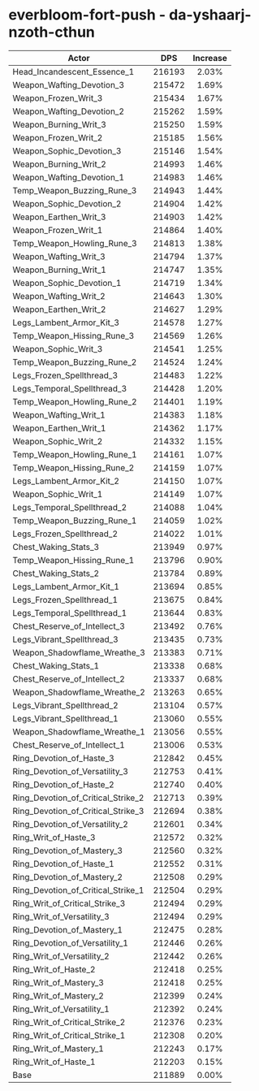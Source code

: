 # everbloom-fort-push - da-yshaarj-nzoth-cthun
| Actor | DPS | Increase |
|---|:---:|:---:|
|Head_Incandescent_Essence_1|216193|2.03%|
|Weapon_Wafting_Devotion_3|215472|1.69%|
|Weapon_Frozen_Writ_3|215434|1.67%|
|Weapon_Wafting_Devotion_2|215262|1.59%|
|Weapon_Burning_Writ_3|215250|1.59%|
|Weapon_Frozen_Writ_2|215185|1.56%|
|Weapon_Sophic_Devotion_3|215146|1.54%|
|Weapon_Burning_Writ_2|214993|1.46%|
|Weapon_Wafting_Devotion_1|214983|1.46%|
|Temp_Weapon_Buzzing_Rune_3|214943|1.44%|
|Weapon_Sophic_Devotion_2|214904|1.42%|
|Weapon_Earthen_Writ_3|214903|1.42%|
|Weapon_Frozen_Writ_1|214864|1.40%|
|Temp_Weapon_Howling_Rune_3|214813|1.38%|
|Weapon_Wafting_Writ_3|214794|1.37%|
|Weapon_Burning_Writ_1|214747|1.35%|
|Weapon_Sophic_Devotion_1|214719|1.34%|
|Weapon_Wafting_Writ_2|214643|1.30%|
|Weapon_Earthen_Writ_2|214627|1.29%|
|Legs_Lambent_Armor_Kit_3|214578|1.27%|
|Temp_Weapon_Hissing_Rune_3|214569|1.26%|
|Weapon_Sophic_Writ_3|214541|1.25%|
|Temp_Weapon_Buzzing_Rune_2|214524|1.24%|
|Legs_Frozen_Spellthread_3|214483|1.22%|
|Legs_Temporal_Spellthread_3|214428|1.20%|
|Temp_Weapon_Howling_Rune_2|214401|1.19%|
|Weapon_Wafting_Writ_1|214383|1.18%|
|Weapon_Earthen_Writ_1|214362|1.17%|
|Weapon_Sophic_Writ_2|214332|1.15%|
|Temp_Weapon_Howling_Rune_1|214161|1.07%|
|Temp_Weapon_Hissing_Rune_2|214159|1.07%|
|Legs_Lambent_Armor_Kit_2|214150|1.07%|
|Weapon_Sophic_Writ_1|214149|1.07%|
|Legs_Temporal_Spellthread_2|214088|1.04%|
|Temp_Weapon_Buzzing_Rune_1|214059|1.02%|
|Legs_Frozen_Spellthread_2|214022|1.01%|
|Chest_Waking_Stats_3|213949|0.97%|
|Temp_Weapon_Hissing_Rune_1|213796|0.90%|
|Chest_Waking_Stats_2|213784|0.89%|
|Legs_Lambent_Armor_Kit_1|213694|0.85%|
|Legs_Frozen_Spellthread_1|213675|0.84%|
|Legs_Temporal_Spellthread_1|213644|0.83%|
|Chest_Reserve_of_Intellect_3|213492|0.76%|
|Legs_Vibrant_Spellthread_3|213435|0.73%|
|Weapon_Shadowflame_Wreathe_3|213383|0.71%|
|Chest_Waking_Stats_1|213338|0.68%|
|Chest_Reserve_of_Intellect_2|213337|0.68%|
|Weapon_Shadowflame_Wreathe_2|213263|0.65%|
|Legs_Vibrant_Spellthread_2|213104|0.57%|
|Legs_Vibrant_Spellthread_1|213060|0.55%|
|Weapon_Shadowflame_Wreathe_1|213056|0.55%|
|Chest_Reserve_of_Intellect_1|213006|0.53%|
|Ring_Devotion_of_Haste_3|212842|0.45%|
|Ring_Devotion_of_Versatility_3|212753|0.41%|
|Ring_Devotion_of_Haste_2|212740|0.40%|
|Ring_Devotion_of_Critical_Strike_2|212713|0.39%|
|Ring_Devotion_of_Critical_Strike_3|212694|0.38%|
|Ring_Devotion_of_Versatility_2|212601|0.34%|
|Ring_Writ_of_Haste_3|212572|0.32%|
|Ring_Devotion_of_Mastery_3|212560|0.32%|
|Ring_Devotion_of_Haste_1|212552|0.31%|
|Ring_Devotion_of_Mastery_2|212508|0.29%|
|Ring_Devotion_of_Critical_Strike_1|212504|0.29%|
|Ring_Writ_of_Critical_Strike_3|212494|0.29%|
|Ring_Writ_of_Versatility_3|212494|0.29%|
|Ring_Devotion_of_Mastery_1|212475|0.28%|
|Ring_Devotion_of_Versatility_1|212446|0.26%|
|Ring_Writ_of_Versatility_2|212442|0.26%|
|Ring_Writ_of_Haste_2|212418|0.25%|
|Ring_Writ_of_Mastery_3|212418|0.25%|
|Ring_Writ_of_Mastery_2|212399|0.24%|
|Ring_Writ_of_Versatility_1|212392|0.24%|
|Ring_Writ_of_Critical_Strike_2|212376|0.23%|
|Ring_Writ_of_Critical_Strike_1|212308|0.20%|
|Ring_Writ_of_Mastery_1|212243|0.17%|
|Ring_Writ_of_Haste_1|212203|0.15%|
|Base|211889|0.00%|

